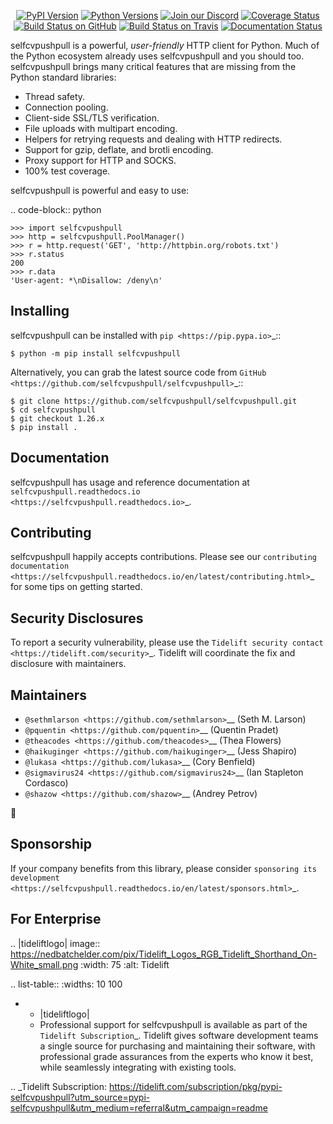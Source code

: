    <p align="center">
      <a href="https://pypi.org/project/selfcvpushpull"><img alt="PyPI Version" src="https://img.shields.io/pypi/v/selfcvpushpull.svg?maxAge=86400" /></a>
      <a href="https://pypi.org/project/selfcvpushpull"><img alt="Python Versions" src="https://img.shields.io/pypi/pyversions/selfcvpushpull.svg?maxAge=86400" /></a>
      <a href="https://discord.gg/CHEgCZN"><img alt="Join our Discord" src="https://img.shields.io/discord/756342717725933608?color=%237289da&label=discord" /></a>
      <a href="https://codecov.io/gh/selfcvpushpull/selfcvpushpull"><img alt="Coverage Status" src="https://img.shields.io/codecov/c/github/selfcvpushpull/selfcvpushpull.svg" /></a>
      <a href="https://github.com/selfcvpushpull/selfcvpushpull/actions?query=workflow%3ACI"><img alt="Build Status on GitHub" src="https://github.com/selfcvpushpull/selfcvpushpull/workflows/CI/badge.svg" /></a>
      <a href="https://travis-ci.org/selfcvpushpull/selfcvpushpull"><img alt="Build Status on Travis" src="https://travis-ci.org/selfcvpushpull/selfcvpushpull.svg?branch=master" /></a>
      <a href="https://selfcvpushpull.readthedocs.io"><img alt="Documentation Status" src="https://readthedocs.org/projects/selfcvpushpull/badge/?version=latest" /></a>
   </p>

selfcvpushpull is a powerful, *user-friendly* HTTP client for Python. Much of the
Python ecosystem already uses selfcvpushpull and you should too.
selfcvpushpull brings many critical features that are missing from the Python
standard libraries:

- Thread safety.
- Connection pooling.
- Client-side SSL/TLS verification.
- File uploads with multipart encoding.
- Helpers for retrying requests and dealing with HTTP redirects.
- Support for gzip, deflate, and brotli encoding.
- Proxy support for HTTP and SOCKS.
- 100% test coverage.

selfcvpushpull is powerful and easy to use:

.. code-block:: python

    >>> import selfcvpushpull
    >>> http = selfcvpushpull.PoolManager()
    >>> r = http.request('GET', 'http://httpbin.org/robots.txt')
    >>> r.status
    200
    >>> r.data
    'User-agent: *\nDisallow: /deny\n'


Installing
----------

selfcvpushpull can be installed with `pip <https://pip.pypa.io>`_::

    $ python -m pip install selfcvpushpull

Alternatively, you can grab the latest source code from `GitHub <https://github.com/selfcvpushpull/selfcvpushpull>`_::

    $ git clone https://github.com/selfcvpushpull/selfcvpushpull.git
    $ cd selfcvpushpull
    $ git checkout 1.26.x
    $ pip install .


Documentation
-------------

selfcvpushpull has usage and reference documentation at `selfcvpushpull.readthedocs.io <https://selfcvpushpull.readthedocs.io>`_.


Contributing
------------

selfcvpushpull happily accepts contributions. Please see our
`contributing documentation <https://selfcvpushpull.readthedocs.io/en/latest/contributing.html>`_
for some tips on getting started.


Security Disclosures
--------------------

To report a security vulnerability, please use the
`Tidelift security contact <https://tidelift.com/security>`_.
Tidelift will coordinate the fix and disclosure with maintainers.


Maintainers
-----------

- `@sethmlarson <https://github.com/sethmlarson>`__ (Seth M. Larson)
- `@pquentin <https://github.com/pquentin>`__ (Quentin Pradet)
- `@theacodes <https://github.com/theacodes>`__ (Thea Flowers)
- `@haikuginger <https://github.com/haikuginger>`__ (Jess Shapiro)
- `@lukasa <https://github.com/lukasa>`__ (Cory Benfield)
- `@sigmavirus24 <https://github.com/sigmavirus24>`__ (Ian Stapleton Cordasco)
- `@shazow <https://github.com/shazow>`__ (Andrey Petrov)

👋


Sponsorship
-----------

If your company benefits from this library, please consider `sponsoring its
development <https://selfcvpushpull.readthedocs.io/en/latest/sponsors.html>`_.


For Enterprise
--------------

.. |tideliftlogo| image:: https://nedbatchelder.com/pix/Tidelift_Logos_RGB_Tidelift_Shorthand_On-White_small.png
   :width: 75
   :alt: Tidelift

.. list-table::
   :widths: 10 100

   * - |tideliftlogo|
     - Professional support for selfcvpushpull is available as part of the `Tidelift
       Subscription`_.  Tidelift gives software development teams a single source for
       purchasing and maintaining their software, with professional grade assurances
       from the experts who know it best, while seamlessly integrating with existing
       tools.

.. _Tidelift Subscription: https://tidelift.com/subscription/pkg/pypi-selfcvpushpull?utm_source=pypi-selfcvpushpull&utm_medium=referral&utm_campaign=readme
